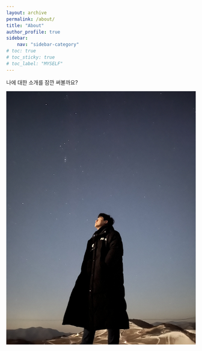 ```yaml
---
layout: archive
permalink: /about/
title: "About"
author_profile: true
sidebar:
    nav: "sidebar-category"
# toc: true
# toc_sticky: true
# toc_label: "MYSELF"
---
```


나에 대한 소개를 잠깐 써볼까요?

![image](/assets/images/anbandegi.jpg)